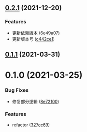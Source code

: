 ## [0.2.1](https://github.com/MicroAppJS/vue-cli/compare/v0.1.1...v0.2.1) (2021-12-20)


### Features

* 更新依赖版本 ([6e49a07](https://github.com/MicroAppJS/vue-cli/commit/6e49a078aadd37b47f9065420748157bab8f50b3))
* 更新版本号 ([c442ce1](https://github.com/MicroAppJS/vue-cli/commit/c442ce15a20d4f47391f0813ca0600d855ff6557))

## [0.1.1](https://github.com/MicroAppJS/vue-cli/compare/v0.1.0...v0.1.1) (2021-03-31)

# 0.1.0 (2021-03-25)


### Bug Fixes

* 修复部分逻辑 ([8e72100](https://github.com/MicroAppJS/vue-cli/commit/8e72100225111eb9c172038336da589db848cc3c))


### Features

* refactor ([327cc69](https://github.com/MicroAppJS/vue-cli/commit/327cc690c9171e45ca81991b9557093d765d53b1))

